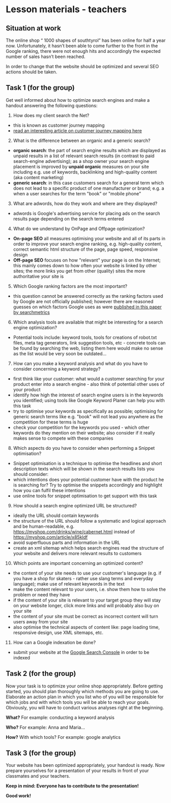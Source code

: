 # Lesson materials - teachers

## Situation at work

The online shop “ 1000 shapes of southtyrol” has been online for half a year now. Unfortunately, it hasn’t been able to come further to the front in the Google ranking, there were not enough hits and accordingly the expected number of sales hasn’t been reached.

In order to change that the website should be optimized and several SEO actions should be taken.

## Task 1 \(for the group\)

Get well informed about how to optimize search engines and make a handout answering the following questions:

1. How does my client search the Net?  
 - this is known as customer journey mapping
 - [read an interesting article on customer journey mapping here](https://www.smashingmagazine.com/2017/11/email-customer-journey-mapping/)

2. What is the difference between an organic and a generic search?  
 - **organic search**: the part of search engine results which are displayed as unpaid results in a list of relevant search results (in contrast to paid search-engine advertising); as a shop owner your search engine placement is improved by **unpaid organic** measures on your site including e.g. use of keywords, backlinking and high-quality content (aka content marketing)
 - **generic search**: in this case customers search for a general term which does not lead to a specific product of one manufacturer or brand; e.g. a when a user searches for the term "book" or "mobile phone"

3. What are adwords, how do they work and where are they displayed?
  - adwords is Google's advertising service for placing ads on the search results page depending on the search terms entered

4. What do we understand by OnPage and Offpage optimization?
  - **On-page SEO** all measures optimising your website and all of its parts in order to improve your search engine ranking, e.g. high-quality content, correct semantic html structure of the page, page speed, responsive design
  - **Off-page SEO** focuses on how "relevant" your page is on the Internet; this mainly comes down to how often your website is linked by other sites; the more links you get from other (quality) sites the more authoritative your site is

5. Which Google ranking factors are the most important?
  - this question cannot be answered correctly as the ranking factors used by Google are not officially published; however there are reasoned guesses on which factors Google uses as were [published in this paper by searchmetrics](https://drive.google.com/a/webalm.com/file/d/0B5FuxmqyxOiWRW1ZR2pIOWZMRGs/view?usp=sharing)

6. Which analysis tools are available that might be interesting for a search engine optimization?
  - Potential tools include: keyword tools, tools for creations of robot.txt files, meta tag generators, link suggestion tools, etc - concrete tools can be found by searching the web, listing them here would make no sense as the list would be very soon be outdated…

7. How can you make a keyword analysis and what do you have to consider concerning a keyword strategy?
  - first think like your customer: what would a customer searching for your product enter into a search engine - also think of potential other uses of your product
  - identify how high the interest of search engine users is in the keywords you identified; using tools like Google Keyword Planer can help you with this task
  - try to optimise your keywords as specifically as possible; optimising for generic search terms like e.g. "book" will not lead you anywhere as the competition for these terms is huge
  - check your competition for the keywords you used - which other keywords do they mention on their website; also consider if it really makes sense to compete with these companies

8. Which aspects do you have to consider when performing a Snippet optimisation?
  - Snippet optimisation is a technique to optimise the headlines and short description texts which will be shown in the search results lists you should consider:
 - which intentions does your potential customer have with the product he is searching for? Try to optimise the snippets accordingly and highlight how you can fulfil these intentions
 - use online tools for snippet optimisation to get support with this task

9. How should a search engine optimized URL be structured?  
  - ideally the URL should contain keywords
  - the structure of the URL should follow a systematic and logical approach and be human-readable, e.g. https://myshop.com/drinks/wine/cabernet.html instead of https://myshop.com/article/x85kldf
  - avoid superfluous parts and information in the URL
  - create an xml sitemap which helps search engines read the structure of your website and delivers more relevant results to customers

10. Which points are important concerning an optimized content?  
  - the content of your site needs to use your customer's language (e.g. if you have a shop for skaters - rather use slang terms and everyday language); make use of relevant keywords in the text
  - make the content relevant to your users, i.e. show them how to solve the problem or need they have
  - if the content of your site is relevant to your target group they will stay on your website longer, click more links and will probably also buy on your site
  - the content of your site must be correct as incorrect content will turn users away from your site
  - also optimise the technical aspects of content like: page loading time, responsive design, use XML sitemaps, etc.

11. How can a Google indexation be done?  
  - submit your website at the [Google Search Console](https://www.google.com/webmasters/tools) in order to be indexed

## Task 2 \(for the group\)

Now your task is to optimize your online shop appropriately. Before getting started, you should plan thoroughly which methods you are going to use. Elaborate an action plan in which you list who of you will be responsible for which jobs and with which tools you will be able to reach your goals. Obviously, you will have to conduct various analyses right at the beginning.

**What?**    For example: conducting a keyword analysis

**Who?**    For example: Anna and Maria…

**How?**    With which tools?  For example: google analytics

## Task 3 \(for the group\)

Your website has been optimized appropriately, your handout is ready. Now prepare yourselves for a presentation of your results in front of your classmates and your teachers.

**Keep in mind: Everyone has to contribute to the presentation!**

**Good work!**

